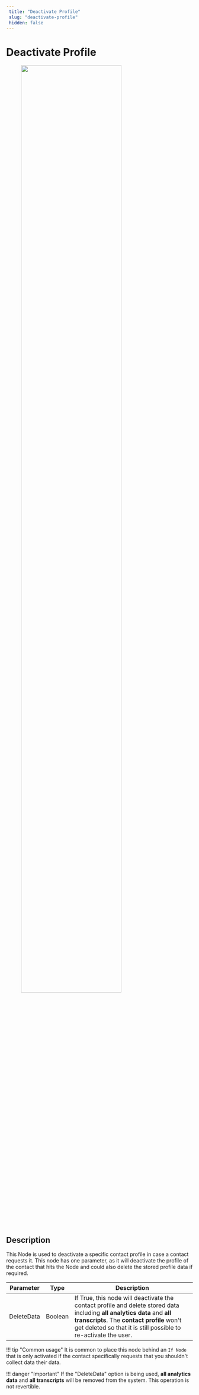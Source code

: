 ```yaml
---
 title: "Deactivate Profile" 
 slug: "deactivate-profile" 
 hidden: false 
---
```

# Deactivate Profile

<figure>
  <img class="image-center" src="{{config.site_url}}ai/flow-nodes/images/profile/deactivate-profile.png" width="80%" />
</figure>

## Description
<div class="divider"></div>

This Node is used to deactivate a specific contact profile in case a contact requests it. This node has one parameter, as it will deactivate the profile of the contact that hits the Node and could also delete the stored profile data if required.

| Parameter  | Type    | Description                                                                                                                                                                                                                             |
|------------|---------|-----------------------------------------------------------------------------------------------------------------------------------------------------------------------------------------------------------------------------------------|
| DeleteData | Boolean | If True, this node will deactivate the contact profile and delete stored data including **all analytics data** and **all transcripts**. The **contact profile** won't get deleted so that it is still possible to re-activate the user. |

!!! tip "Common usage"
    It is common to place this node behind an ``If Node`` that is only activated if the contact specifically requests that you shouldn't collect data their data.

!!! danger "Important"
    If the "DeleteData" option is being used, **all analytics data** and **all transcripts** will be removed from the system. This operation is not revertible.